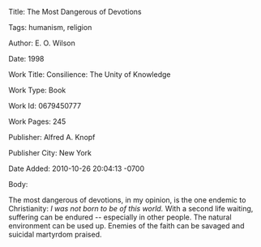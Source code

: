 Title:  The Most Dangerous of Devotions

Tags:   humanism, religion

Author: E. O. Wilson

Date:   1998

Work Title: Consilience: The Unity of Knowledge

Work Type: Book

Work Id: 0679450777

Work Pages: 245

Publisher: Alfred A. Knopf

Publisher City: New York

Date Added: 2010-10-26 20:04:13 -0700

Body: 

The most dangerous of devotions, in my opinion, is the one endemic to Christianity: <em>I was not born to be of this world.</em> With a second life waiting, suffering can be endured -- especially in other people. The natural environment can be used up. Enemies of the faith can be savaged and suicidal martyrdom praised. 

